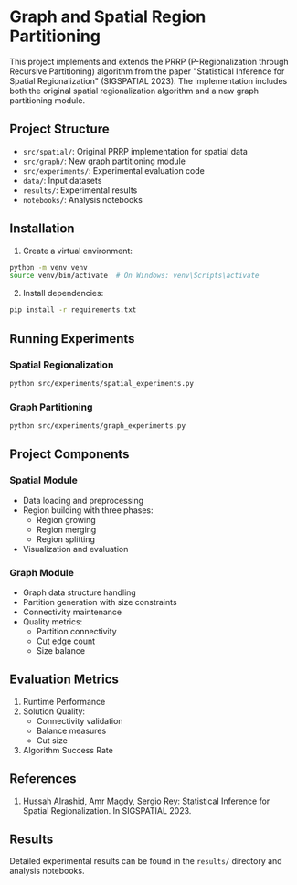 # Graph and Spatial Region Partitioning

This project implements and extends the PRRP (P-Regionalization through Recursive Partitioning) algorithm from the paper "Statistical Inference for Spatial Regionalization" (SIGSPATIAL 2023). The implementation includes both the original spatial regionalization algorithm and a new graph partitioning module.

## Project Structure

- `src/spatial/`: Original PRRP implementation for spatial data
- `src/graph/`: New graph partitioning module
- `src/experiments/`: Experimental evaluation code
- `data/`: Input datasets
- `results/`: Experimental results
- `notebooks/`: Analysis notebooks

## Installation

1. Create a virtual environment:
```bash
python -m venv venv
source venv/bin/activate  # On Windows: venv\Scripts\activate
```

2. Install dependencies:
```bash
pip install -r requirements.txt
```

## Running Experiments

### Spatial Regionalization
```bash
python src/experiments/spatial_experiments.py
```

### Graph Partitioning
```bash
python src/experiments/graph_experiments.py
```

## Project Components

### Spatial Module
- Data loading and preprocessing
- Region building with three phases:
  - Region growing
  - Region merging
  - Region splitting
- Visualization and evaluation

### Graph Module
- Graph data structure handling
- Partition generation with size constraints
- Connectivity maintenance
- Quality metrics:
  - Partition connectivity
  - Cut edge count
  - Size balance

## Evaluation Metrics

1. Runtime Performance
2. Solution Quality:
   - Connectivity validation
   - Balance measures
   - Cut size
3. Algorithm Success Rate

## References

1. Hussah Alrashid, Amr Magdy, Sergio Rey: Statistical Inference for Spatial Regionalization. In SIGSPATIAL 2023.

## Results

Detailed experimental results can be found in the `results/` directory and analysis notebooks.